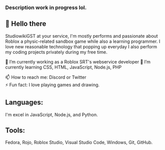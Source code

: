 ### Description work in progress lol.
## 👋 Hello there
StudiowikiGST at your service, I'm mostly performs and passionate about Roblox a physic-related sandbox game while also a learning programmer. I love new reasonable technology that popping up everyday I also perform my coding projects privately during my free time.

🔭 I’m currently working as a Roblox SRT's webservice developer
🌱 I’m currently learning CSS, HTML, JavaScript, Node.js, PHP<div>
📫 How to reach me: Discord or Twitter<div>
⚡ Fun fact: I love playing games and drawing.<div>

## Languages:
I'm excel in JavaScript, Node.js, and Python.	
## Tools:
Fedora, Rojo, Roblox Studio, Visual Studio Code, Windows, Git, GitHub.
